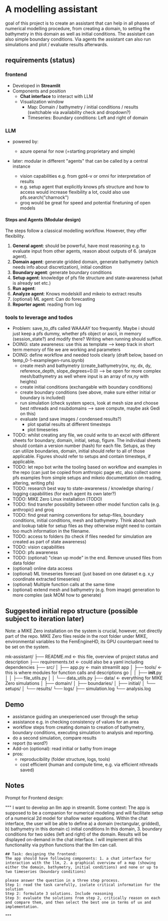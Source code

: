 # A modelling assistant

goal of this project is to create an assistant that can help in all phases of numerical modelling procedure, from
creating a domain, to setting the bathymetry in this domain as well as initial conditions. The assistant can also simple boundary conditions. Via agents the assistant can also run simulations and plot / evaluate results afterwards.


## requirements (status)


### frontend
* Developed in **Streamlit** 
* Components and position
    * **Chat interface** to interact with LLM
    * Visualization window
        * Map: Domain / bathymetry / initial conditions / results (switchable via availability check and dropdown?)
        * Timeseries: Boundary conditions: Left and right of domain

### LLM
* powered by:
    * azure openai for now (=starting proprietary and simple)

* later: modular in different "agents" that can be called by a central instance
    * vision capabilities e.g. from gpt4-v or omni for interpretation of results
    * e.g. setup agent that explicitly knows pfs structure and how to access would increase flexibility a lot, could also use pfs.search("charnock")
    * groq would be great for speed and potential finetuning of open models

#### Steps and Agents (Modular design)
The steps follow a classical modelling workflow. However, they offer flexibility.

1. **General agent**: should be powerful, have most reasoning e.g. to evaluate input from other agents, reason about outputs of 6. (analyze agent).
2. **Domain agent**: generate gridded domain, generate bathymetry (which needs info about discretization), initial condition
3. **Boundary agent**: generate boundary conditions 
4. **Setup agent**: knowledge of pfs file structure and state-awareness (what is already set etc.)
5. **Run agent**: 
6. **Analyze agent**: Knows modelskill and mikeio to extract results
7. (optional) ML agent: Can do forecasting
8. **Reporter agent**: reading from log 


### tools to leverage and todos
* Problem: save_to_dfs called WAAAAY too frequently. Maybe i should just keep a pfs dummy, whether pfs object or ascii, in memory (session_state?) and modify there? Writing when running should suffice. 
* DOING: state awareness: use this as template --> keep track in short term memory of file we are working and parameters
* DOING: define workflow and needed tools clearly (draft below, based on temp_0-1-examplegen-runs.ipynb)
    * create mesh and bathymetry (create_bathymetry(nx, ny, dx, dy, reference_depth, slope_degrees=0.0) --> be open for more complex mesh/bathymetry as well where input is an array of nx,ny with heights)
    * create initial conditions (exchangable with boundary conditions)
    * create boundary conditions (see above, make sure either initial or boundary is included)
    * run simulation (check system specs, look at mesh size and choose best nthreads and nsubdomains --> save compute, maybe ask Gedi on this)
    * evaluate (and save images / condensed results?)
        * plot spatial results at different timesteps
        * plot timeseries
* TODO: whilst creating any file, we could write to an excel with different sheets for boundary, domain, initial, setup, figure.
The individual sheets should contain a version number (hash) for each file. Setups, as they can utilize boundaries, domain, initial should refer to all of those applicable. Figures should refer to setups and contain timesteps, if applicable.
* TODO: let repo bot write the tooling based on workflow and examples in the repo (can just be copied from anthropic page etc, also collect some pfs examples from simple setups and mikeio documentation on reading, altering, writing pfs)
* TODO: research best way to state-awareness / knowledge sharing / logging capabilities (for each agent its own later?)
* TODO: MIKE Zero Linux installation (TODO)
* TODO: find transfer possibility between other model function calls (e.g. anthropic) and groq
* TODO: find great naming conventions for setup-files, boundary conditions, initial conditions, mesh and bathymetry. Think about hash and lookup table for setup files as they otherwise might need to contain too much information in the filename.
* TODO: access to folders (to check if files needed for simulation are created as part of state awareness)
* TODO: vision capabilities
* TODO: pfs awareness
* TODO: (optional) "clean up mode" in the end. Remove unused files from data folder
* (optional) online data access
* (optional) ML timeseries forecast (just based on one dataset e.g. x,y coordinate extracted timeseries)
* (optional) Multiple function calls at the same time
* (optional) extend mesh and bathymetry (e.g. from image) generation to more complex (ask MOM how to generate)


## Suggested initial repo structure (possible subject to iteration later)

Note: a MIKE Zero installation on the system is crucial, however, not directly part of the repo. MIKE Zero files reside in the root folder under MIKE, environmental variables to the FemEngineHD, its GPU counterpart need to be set on the system.

mk-assistant/
├── README.md               <- this file, overview of project status and description
├── requirements.txt        <- could also be a yaml including dependencies
├── src/
│   ├── app.py              <- main streamlit app
│   ├── tools/              <- this is where modules for function calls and descriptions go
│   │   ├── __init__.py
│   │   ├── file_utils.py
│   │   └── data_utils.py
├── data/                   <- everything for MIKE Zero simulations
│   ├── domain/ 
│   ├── boundaries/
│   ├── initial/
│   └── setups/
│   └── results/
└── logs/
    ├── simulation.log
    └── analysis.log


## Demo
* assistance guiding an unexperienced user through the setup
* assistance e.g. in checking consistency of values for an area
* workflow steps from creating domain to creation of bathymetry, boundary conditions, executing simulation to analysis and reporting. 
* do a second simulation, compare results
* report (to word?)
* Add-on (optional): read initial or bathy from image
* pros: 
    * reproducibility (folder structure, logs, tools)
    * cost efficient (human and compute time, e.g. via efficient nthreads saved)



## Notes

Prompt for Frontend design:

"""
    I want to develop an llm app in streamlit. 
    Some context: 
    The app is supposed to be a companion for numerical modeling and will facilitate setup of a numerical 2d model for shallow water equations. Within the chat interface, the user will be able to define a) a domain (rectangular, gridded), b) bathymetry in this domain c) initial conditions In this domain, 3. boundary conditions for two sides (left and right) of the domain. Results will be displayed on-demand in the chat interface.
    I will implement all this functionality via python functions that the llm can call. 

    ## Task: designing the frontend:
    The app should have following components: 1. a chat interface for interaction with the llm, 2. a graphical overview of a map (showing either the domain, bathymetry, initial conditions) and none or up to two timeseries (boundary conditions) 

    please answer the question in a three step process. 
    Step 1: read the task carefully, isolate critical information for the solution 
    Step 2: formulate 3 solutions. Include reasoning 
    Step 3: evaluate the solutions from step 2, critically reason on each and compare them, and then select the best one in terms of ux and implementation. 
"""

